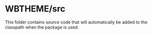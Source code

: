 # WBTHEME/src

This folder contains source code that will automatically be added to the classpath when
the package is used.
